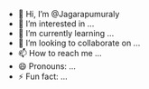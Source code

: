 - 👋 Hi, I’m @Jagarapumuraly
- 👀 I’m interested in ...
- 🌱 I’m currently learning ...
- 💞️ I’m looking to collaborate on ...
- 📫 How to reach me ...
- 😄 Pronouns: ...
- ⚡ Fun fact: ...

<!---
Jagarapumuraly/Jagarapumuraly is a ✨ special ✨ repository because its `README.md` (this file) appears on your GitHub profile.
You can click the Preview link to take a look at your changes.
--->
